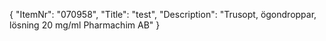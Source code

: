 {
  "ItemNr": "070958",
  "Title": "test",
  "Description": "Trusopt, ögondroppar, lösning 20 mg/ml Pharmachim AB"
}